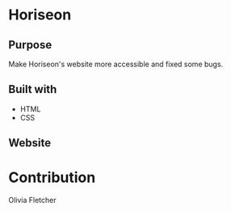# Horiseon

## Purpose
Make Horiseon's website more accessible and fixed some bugs.

## Built with
* HTML
* CSS

## Website


# Contribution
Olivia Fletcher